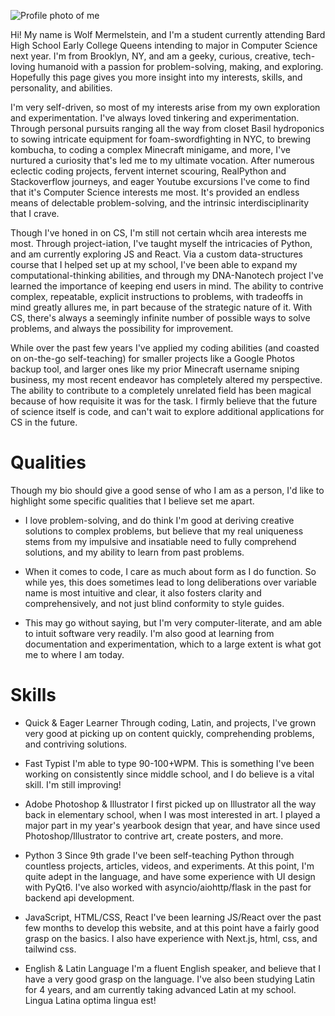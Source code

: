![Profile photo of me](/resources/profileMe.webp|width=1)

Hi! My name is Wolf Mermelstein, and I'm a student currently attending Bard High School Early College Queens intending to major in Computer Science next year. I'm from Brooklyn, NY, and am a geeky, curious, creative, tech-loving humanoid with a passion for problem-solving, making, and exploring. Hopefully this page gives you more insight into my interests, skills, and personality, and abilities.

I'm very self-driven, so most of my interests arise from my own exploration and experimentation. I've always loved tinkering and experimentation. Through personal pursuits ranging all the way from closet Basil hydroponics to sowing intricate equipment for foam-swordfighting in NYC, to brewing kombucha, to coding a complex Minecraft minigame, and more, I've nurtured a curiosity that's led me to my ultimate vocation. After numerous eclectic coding projects, fervent internet scouring, RealPython and Stackoverflow journeys, and eager Youtube excursions I've come to find that it's Computer Science interests me most. It's provided an endless means of delectable problem-solving, and the intrinsic interdisciplinarity that I crave.

Though I've honed in on CS, I'm still not certain whcih area interests me most. Through project-iation, I've taught myself the intricacies of Python, and am currently exploring JS and React. Via a custom data-structures course that I helped set up at my school, I've been able to expand my computational-thinking abilities, and through my DNA-Nanotech project I've learned the importance of keeping end users in mind. The ability to contrive complex, repeatable, explicit instructions to problems, with tradeoffs in mind greatly allures me, in part because of the strategic nature of it. With CS, there's always a seemingly infinite number of possible ways to solve problems, and always the possibility for improvement.

While over the past few years I've applied my coding abilities (and coasted on on-the-go self-teaching) for smaller projects like a Google Photos backup tool, and larger ones like my prior Minecraft username sniping business, my most recent endeavor has completely altered my perspective. The ability to contribute to a completely unrelated field has been magical because of how requisite it was for the task. I firmly believe that the future of science itself is code, and can't wait to explore additional applications for CS in the future.

# Qualities

Though my bio should give a good sense of who I am as a person, I'd like to highlight some specific qualities that I believe set me apart.

* I love problem-solving, and do think I'm good at deriving creative solutions to complex problems, but believe that my real uniqueness stems from my impulsive and insatiable need to fully comprehend solutions, and my ability to learn from past problems.

* When it comes to code, I care as much about form as I do function. So while yes, this does sometimes lead to long deliberations over variable name is most intuitive and clear, it also fosters clarity and comprehensively, and not just blind conformity to style guides.

* This may go without saying, but I'm very computer-literate, and am able to intuit software very readily. I'm also good at learning from documentation and experimentation, which to a large extent is what got me to where I am today.

# Skills

* Quick & Eager Learner
Through coding, Latin, and projects, I've grown very good at picking up on content quickly, comprehending problems, and contriving solutions.

* Fast Typist
I'm able to type 90-100+WPM. This is something I've been working on consistently since middle school, and I do believe is a vital skill. I'm still improving!

* Adobe Photoshop & Illustrator
I first picked up on Illustrator all the way back in elementary school, when I was most interested in art. I played a major part in my year's yearbook design that year, and have since used Photoshop/Illustrator to contrive art, create posters, and more.

* Python 3
Since 9th grade I've been self-teaching Python through countless projects, articles, videos, and experiments. At this point, I'm quite adept in the language, and have some experience with UI design with PyQt6. I've also worked with asyncio/aiohttp/flask in the past for backend api development.

* JavaScript, HTML/CSS, React
I've been learning JS/React over the past few months to develop this website, and at this point have a fairly good grasp on the basics. I also have experience with Next.js, html, css, and tailwind css.

* English & Latin Language
I'm a fluent English speaker, and believe that I have a very good grasp on the language. I've also been studying Latin for 4 years, and am currently taking advanced Latin at my school. Lingua Latina optima lingua est!


